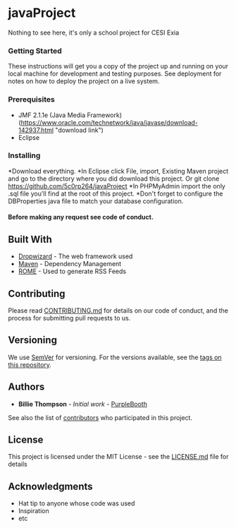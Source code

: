 # javaProject
Nothing to see here, it's only a school project for CESI Exia


### Getting Started

These instructions will get you a copy of the project up and running on your local machine for development and testing purposes. See deployment for notes on how to deploy the project on a live system.

### Prerequisites

* JMF 2.1.1e (Java Media Framework) (https://www.oracle.com/technetwork/java/javase/download-142937.html "download link")
* Eclipse

### Installing

*Download everything.
*In Eclipse click File, import, Existing Maven project and go to the directory where you did download this project.
  Or
    git clone https://github.com/5c0rp264/javaProject
*In PHPMyAdmin import the only .sql file you'll find at the root of this project.
*Don't forget to configure the DBProperties java file to match your database configuration.
#### Before making any request see code of conduct.



## Built With

* [Dropwizard](http://www.dropwizard.io/1.0.2/docs/) - The web framework used
* [Maven](https://maven.apache.org/) - Dependency Management
* [ROME](https://rometools.github.io/rome/) - Used to generate RSS Feeds

## Contributing

Please read [CONTRIBUTING.md](https://gist.github.com/PurpleBooth/b24679402957c63ec426) for details on our code of conduct, and the process for submitting pull requests to us.

## Versioning

We use [SemVer](http://semver.org/) for versioning. For the versions available, see the [tags on this repository](https://github.com/your/project/tags). 

## Authors

* **Billie Thompson** - *Initial work* - [PurpleBooth](https://github.com/PurpleBooth)

See also the list of [contributors](https://github.com/your/project/contributors) who participated in this project.

## License

This project is licensed under the MIT License - see the [LICENSE.md](LICENSE.md) file for details

## Acknowledgments

* Hat tip to anyone whose code was used
* Inspiration
* etc
